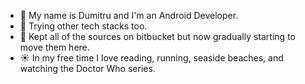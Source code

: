 - 👋 My name is Dumitru and I'm an Android Developer.
- 🌱 Trying other tech stacks too.
- 🤔 Kept all of the sources on bitbucket but now gradually starting to move them here.
- ☀️ In my free time I love reading, running, seaside beaches, and watching the Doctor Who series.


<!--
**dhr039/dhr039** is a ✨ _special_ ✨ repository because its `README.md` (this file) appears on your GitHub profile.

Here are some ideas to get you started:

- 🔭 I’m currently working on ...
- 🌱 I’m currently learning ...
- 👯 I’m looking to collaborate on ...
- 🤔 I’m looking for help with ...
- 💬 Ask me about ...
- 📫 How to reach me: ...
- 😄 Pronouns: ...
- ⚡ Fun fact: ...
-->
